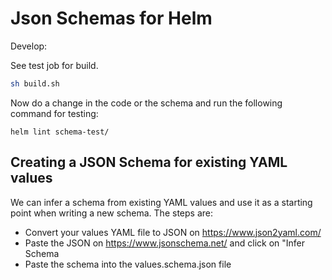 # Json Schemas for Helm

Develop:

See test job for build.

```bash
sh build.sh
```

Now do a change in the code or the schema and run the following command for testing:

```
helm lint schema-test/
```

## Creating a JSON Schema for existing YAML values

We can infer a schema from existing YAML values and use it as a starting point when writing a new schema. The steps are:

* Convert your values YAML file to JSON on https://www.json2yaml.com/
* Paste the JSON on https://www.jsonschema.net/ and click on "Infer Schema
* Paste the schema into the values.schema.json file